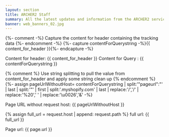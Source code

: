 ```yaml
---
layout: section
title: ARCHER2 Staff
summary: All the latest updates and information from the ARCHER2 service.
banner: web_banners_02.jpg
---
```




{%- comment -%} Capture the content for header containing the tracking data {%- endcomment -%}
{%- capture contentForQuerystring -%}{{ content_for_header }}{%- endcapture -%}

Content for header: {{ content_for_header }}
Content for Query : {{ contentForQuerystring }}


{% comment %} Use string splitting to pull the value from content_for_header and apply some string clean up {% endcomment %}
{%- assign pageUrlWithoutHost= contentForQuerystring | split:'"pageurl":"' | last | split:'"' | first | split:'.myshopify.com' | last |
   replace:'\/','/' | 
   replace:'%20',' ' | 
   replace:'\u0026','&'
-%}

Page URL without request host: {{ pageUrlWithoutHost }}


{% assign full_url = request.host | append: request.path %}
full url: {{ full_url }}

Page url: {{ page.url }}